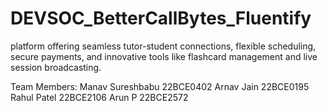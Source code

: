 # DEVSOC_BetterCallBytes_Fluentify
 platform offering seamless  tutor-student connections, flexible scheduling, secure payments, and  innovative tools like flashcard management and live session broadcasting.

Team Members:
    Manav Sureshbabu 22BCE0402
    Arnav Jain 22BCE0195
    Rahul Patel 22BCE2106
    Arun P 22BCE2572
